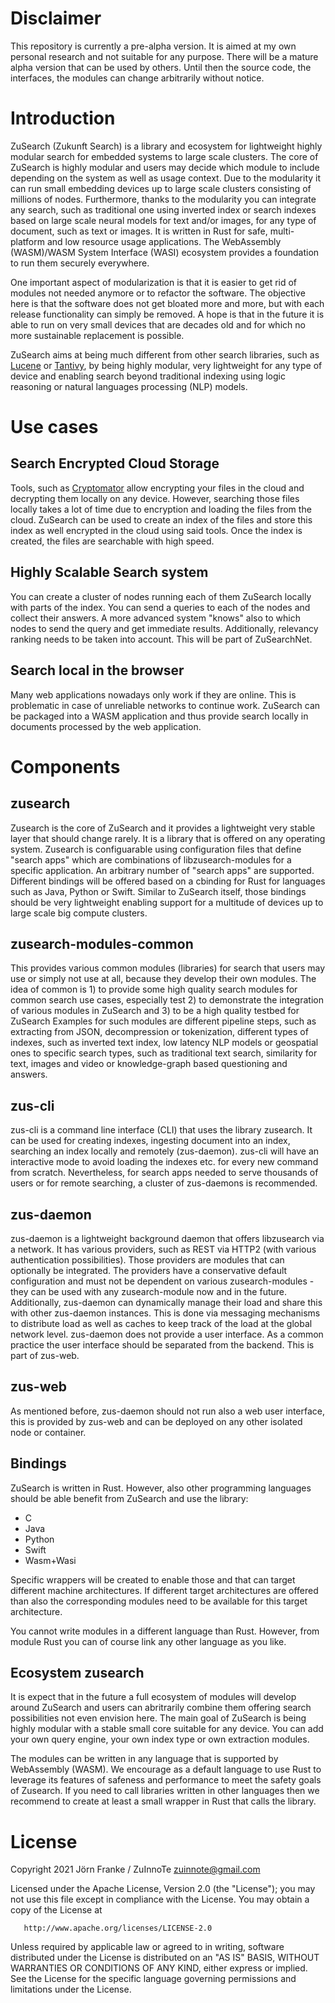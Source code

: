 # Disclaimer
This repository is currently a pre-alpha version. It is aimed at my own personal research and not suitable for any purpose. There will be a mature alpha version that can be used by others. Until then the source code, the interfaces, the modules can change arbitrarily without notice.
# Introduction
ZuSearch (Zukunft Search) is a library and ecosystem for lightweight highly modular search for embedded systems to large scale clusters.
The core of ZuSearch is highly modular and users may decide which module to include depending on the system as well as usage context. 
Due to the modularity it can run  small embedding devices up to large scale clusters consisting of millions of nodes. Furthermore, thanks to the modularity you can
integrate any search, such as traditional one using inverted index or search indexes based on large scale neural models for text and/or images, for any type of document, such as text or images.
It is written in Rust for safe, multi-platform and low resource usage applications. The WebAssembly (WASM)/WASM System Interface (WASI) ecosystem provides a foundation to run them securely everywhere.

One important aspect of modularization is that it is easier to get rid of modules not needed anymore or to refactor the software. The objective here is that the software does not get bloated more and more, but with each release functionality can simply be removed. A hope is that in the future it is able to run on very small devices that are decades old and for which no more sustainable replacement is possible.

ZuSearch aims at being much different from other search libraries, such as [Lucene](https://lucene.apache.org/) or [Tantivy](https://github.com/tantivy-search/tantivy), by being highly modular, very lightweight for any type of device and enabling search beyond traditional indexing using logic reasoning or natural languages processing (NLP) models. 
# Use cases
## Search Encrypted Cloud Storage
Tools, such as [Cryptomator](https://cryptomator.org/) allow encrypting your files in the cloud and decrypting them locally on any device. However, searching those files locally 
takes a lot of time due to encryption and loading the files from the cloud. ZuSearch can be used to create an index of the files and store this index as well encrypted
in the cloud using said tools. Once the index is created, the files are searchable with high speed.
## Highly Scalable Search system
You can create a cluster of nodes running each of them ZuSearch locally with parts of the index. You can send a queries to each of the nodes and collect their answers.
A more advanced system "knows" also to which nodes to send the query and get immediate results. Additionally, relevancy ranking needs to be taken into account.
This will be part of ZuSearchNet.
## Search local in the browser
Many web applications nowadays only work if they are online. This is problematic in case of unreliable networks to continue work. ZuSearch can be packaged into a WASM application and thus provide search locally in documents processed by the web application.

# Components
## zusearch
Zusearch is the core of ZuSearch and it provides a lightweight very stable layer that should change rarely. It is a library that is offered on any operating system.
Zusearch is configuarable using configuration files that define "search apps" which are combinations of libzusearch-modules for a specific application. An arbitrary number of "search apps" are supported.
Different bindings will be offered based on a cbinding for Rust for languages such as Java, Python or Swift. Similar to ZuSearch itself, those bindings should be very lightweight enabling support for a multitude of devices up to large scale big compute clusters.
## zusearch-modules-common
This provides various common modules (libraries) for search that users may use or simply not use at all, because they develop their own modules. The idea of common
is 1) to provide some high quality search modules for common search use cases, especially test 2) to demonstrate the integration of various modules in ZuSearch and
3) to be a high quality testbed for ZuSearch
Examples for such modules are different pipeline steps, such as extracting from JSON, decompression or tokenization, different types of indexes, such as inverted text index, low latency NLP models or geospatial ones to specific search types, such as traditional text search, similarity for text, images and video or knowledge-graph based questioning and answers.
## zus-cli
zus-cli is a command line interface (CLI) that uses the library zusearch. It can be used for creating indexes, ingesting document into an index, searching an index locally and remotely (zus-daemon). zus-cli will have an interactive mode to avoid loading the indexes etc. for every new command from scratch. Nevertheless, for search apps needed to serve thousands of users or for remote searching, a cluster of zus-daemons is recommended.
## zus-daemon
zus-daemon is a lightweight background daemon that offers libzusearch via a network. It has various providers, such as REST via HTTP2 (with various authentication possibilities). Those providers are modules that can optionally be integrated. The providers have a conservative default configuration and must not be dependent on various zusearch-modules - they can be used with any zusearch-module now and in the future.
Additionally, zus-daemon can dynamically manage their load and share this with other zus-daemon instances. This is done via messaging mechanisms to distribute load as well as caches to keep track of the load at the global network level. 
zus-daemon does not provide a user interface. As a common practice the user interface should be separated from the backend. This is part of zus-web. 
## zus-web
As mentioned before, zus-daemon should not run also a web user interface, this is provided by zus-web and can be deployed on any other isolated node or container.

## Bindings
ZuSearch is written in Rust. However, also other programming languages should be able benefit from ZuSearch and use the library:
* C
* Java
* Python
* Swift
* Wasm+Wasi

Specific wrappers will be created to enable those and that can target different machine architectures. If different target architectures are offered than also the corresponding modules need to be available for this target architecture.

You cannot write modules in a different language than Rust. However, from  module Rust you can of course link any other language as you like.


## Ecosystem zusearch
It is expect that in the future a full ecosystem of modules will develop around ZuSearch and users can abritrarily combine them offering search possibilities not even envision here. The main goal of ZuSearch is being highly modular with a stable small core suitable for any device. You can add your own query engine, your own index type or own extraction modules.

The modules can be written in any language that is supported by WebAssembly (WASM). We encourage as a default language to use Rust to leverage its features of safeness and performance to meet the safety goals of Zusearch. If you need to call libraries written in other languages then we recommend to create at least a small wrapper in Rust that calls the library. 

# License
   Copyright 2021 Jörn Franke / ZuInnoTe <zuinnote@gmail.com>

   Licensed under the Apache License, Version 2.0 (the "License");
   you may not use this file except in compliance with the License.
   You may obtain a copy of the License at

       http://www.apache.org/licenses/LICENSE-2.0

   Unless required by applicable law or agreed to in writing, software
   distributed under the License is distributed on an "AS IS" BASIS,
   WITHOUT WARRANTIES OR CONDITIONS OF ANY KIND, either express or implied.
   See the License for the specific language governing permissions and
   limitations under the License.

